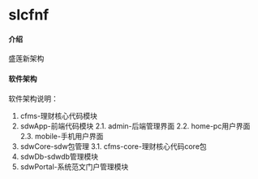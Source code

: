 # slcfnf

#### 介绍
盛莲新架构

#### 软件架构
软件架构说明：
1.  cfms-理财核心代码模块
2.  sdwApp-前端代码模块
    2.1. admin-后端管理界面
    2.2. home-pc用户界面
    2.3. mobile-手机用户界面
3.  sdwCore-sdw包管理
    3.1. cfms-core-理财核心代码core包
4.  sdwDb-sdwdb管理模块
5.  sdwPortal-系统范文门户管理模块